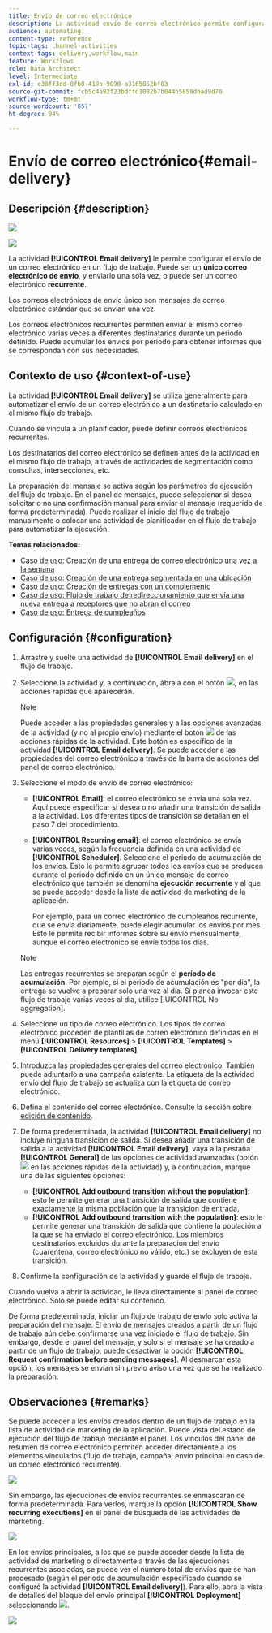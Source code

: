 ```yaml
---
title: Envío de correo electrónico
description: La actividad envío de correo electrónico permite configurar el envío de un único correo electrónico de envío o de un correo electrónico recurrente en un flujo de trabajo.
audience: automating
content-type: reference
topic-tags: channel-activities
context-tags: delivery,workflow,main
feature: Workflows
role: Data Architect
level: Intermediate
exl-id: e38ff3dd-8fb0-419b-9090-a3165852bf83
source-git-commit: fcb5c4a92f23bdffd1082b7b044b5859dead9d70
workflow-type: tm+mt
source-wordcount: '857'
ht-degree: 94%

---
```


# Envío de correo electrónico{#email-delivery}

## Descripción {#description}

![](assets/email.png)

![](assets/recurrentemail.png)

La actividad **[!UICONTROL Email delivery]** le permite configurar el envío de un correo electrónico en un flujo de trabajo. Puede ser un **único correo electrónico de envío**, y enviarlo una sola vez, o puede ser un correo electrónico **recurrente**.

Los correos electrónicos de envío único son mensajes de correo electrónico estándar que se envían una vez.

Los correos electrónicos recurrentes permiten enviar el mismo correo electrónico varias veces a diferentes destinatarios durante un periodo definido. Puede acumular los envíos por periodo para obtener informes que se correspondan con sus necesidades.

## Contexto de uso {#context-of-use}

La actividad **[!UICONTROL Email delivery]** se utiliza generalmente para automatizar el envío de un correo electrónico a un destinatario calculado en el mismo flujo de trabajo.

Cuando se vincula a un planificador, puede definir correos electrónicos recurrentes.

Los destinatarios del correo electrónico se definen antes de la actividad en el mismo flujo de trabajo, a través de actividades de segmentación como consultas, intersecciones, etc.

La preparación del mensaje se activa según los parámetros de ejecución del flujo de trabajo. En el panel de mensajes, puede seleccionar si desea solicitar o no una confirmación manual para enviar el mensaje (requerido de forma predeterminada). Puede realizar el inicio del flujo de trabajo manualmente o colocar una actividad de planificador en el flujo de trabajo para automatizar la ejecución.

**Temas relacionados:**

* [Caso de uso: Creación de una entrega de correo electrónico una vez a la semana](../../automating/using/workflow-weekly-offer.md)
* [Caso de uso: Creación de una entrega segmentada en una ubicación](../../automating/using/workflow-segmentation-location.md)
* [Caso de uso: Creación de entregas con un complemento](../../automating/using/workflow-created-query-with-complement.md)
* [Caso de uso: Flujo de trabajo de redireccionamiento que envía una nueva entrega a receptores que no abran el correo](../../automating/using/workflow-cross-channel-retargeting.md)
* [Caso de uso: Entrega de cumpleaños](../../automating/using/birthday-delivery.md)

## Configuración {#configuration}

1. Arrastre y suelte una actividad de **[!UICONTROL Email delivery]** en el flujo de trabajo.
1. Seleccione la actividad y, a continuación, ábrala con el botón ![](assets/edit_darkgrey-24px.png), en las acciones rápidas que aparecerán.

   >[!NOTE]
   >
   >Puede acceder a las propiedades generales y a las opciones avanzadas de la actividad (y no al propio envío) mediante el botón ![](assets/dlv_activity_params-24px.png) de las acciones rápidas de la actividad. Este botón es específico de la actividad **[!UICONTROL Email delivery]**. Se puede acceder a las propiedades del correo electrónico a través de la barra de acciones del panel de correo electrónico.

1. Seleccione el modo de envío de correo electrónico:

   * **[!UICONTROL Email]**: el correo electrónico se envía una sola vez. Aquí puede especificar si desea o no añadir una transición de salida a la actividad. Los diferentes tipos de transición se detallan en el paso 7 del procedimiento.
   * **[!UICONTROL Recurring email]**: el correo electrónico se envía varias veces, según la frecuencia definida en una actividad de **[!UICONTROL Scheduler]**. Seleccione el periodo de acumulación de los envíos. Esto le permite agrupar todos los envíos que se producen durante el periodo definido en un único mensaje de correo electrónico que también se denomina **ejecución recurrente** y al que se puede acceder desde la lista de actividad de marketing de la aplicación.

      Por ejemplo, para un correo electrónico de cumpleaños recurrente, que se envía diariamente, puede elegir acumular los envíos por mes. Esto le permite recibir informes sobre su envío mensualmente, aunque el correo electrónico se envíe todos los días.
   >[!NOTE]
   >
   >Las entregas recurrentes se preparan según el **período de acumulación**. Por ejemplo, si el periodo de acumulación es &quot;por día&quot;, la entrega se vuelve a preparar solo una vez al día. Si planea invocar este flujo de trabajo varias veces al día, utilice [!UICONTROL No aggregation].

1. Seleccione un tipo de correo electrónico. Los tipos de correo electrónico proceden de plantillas de correo electrónico definidas en el menú **[!UICONTROL Resources]** > **[!UICONTROL Templates]** > **[!UICONTROL Delivery templates]**.
1. Introduzca las propiedades generales del correo electrónico. También puede adjuntarlo a una campaña existente. La etiqueta de la actividad envío del flujo de trabajo se actualiza con la etiqueta de correo electrónico.
1. Defina el contenido del correo electrónico. Consulte la sección sobre [edición de contenido](../../designing/using/designing-content-in-adobe-campaign.md).
1. De forma predeterminada, la actividad **[!UICONTROL Email delivery]** no incluye ninguna transición de salida. Si desea añadir una transición de salida a la actividad **[!UICONTROL Email delivery]**, vaya a la pestaña **[!UICONTROL General]** de las opciones de actividad avanzadas (botón ![](assets/dlv_activity_params-24px.png) en las acciones rápidas de la actividad) y, a continuación, marque una de las siguientes opciones:

   * **[!UICONTROL Add outbound transition without the population]**: esto le permite generar una transición de salida que contiene exactamente la misma población que la transición de entrada.
   * **[!UICONTROL Add outbound transition with the population]**: esto le permite generar una transición de salida que contiene la población a la que se ha enviado el correo electrónico. Los miembros destinatarios excluidos durante la preparación del envío (cuarentena, correo electrónico no válido, etc.) se excluyen de esta transición.

1. Confirme la configuración de la actividad y guarde el flujo de trabajo.

Cuando vuelva a abrir la actividad, le lleva directamente al panel de correo electrónico. Solo se puede editar su contenido.

De forma predeterminada, iniciar un flujo de trabajo de envío solo activa la preparación del mensaje. El envío de mensajes creados a partir de un flujo de trabajo aún debe confirmarse una vez iniciado el flujo de trabajo. Sin embargo, desde el panel del mensaje, y solo si el mensaje se ha creado a partir de un flujo de trabajo, puede desactivar la opción **[!UICONTROL Request confirmation before sending messages]**. Al desmarcar esta opción, los mensajes se envían sin previo aviso una vez que se ha realizado la preparación.

## Observaciones {#remarks}

Se puede acceder a los envíos creados dentro de un flujo de trabajo en la lista de actividad de marketing de la aplicación. Puede vista del estado de ejecución del flujo de trabajo mediante el panel. Los vínculos del panel de resumen de correo electrónico permiten acceder directamente a los elementos vinculados (flujo de trabajo, campaña, envío principal en caso de un correo electrónico recurrente).

![](assets/wkf_display_recurrent_executions_2.png)

Sin embargo, las ejecuciones de envíos recurrentes se enmascaran de forma predeterminada. Para verlos, marque la opción **[!UICONTROL Show recurring executions]** en el panel de búsqueda de las actividades de marketing.

![](assets/wkf_display_recurrent_executions.png)

En los envíos principales, a los que se puede acceder desde la lista de actividad de marketing o directamente a través de las ejecuciones recurrentes asociadas, se puede ver el número total de envíos que se han procesado (según el periodo de acumulación especificado cuando se configuró la actividad **[!UICONTROL Email delivery]**). Para ello, abra la vista de detalles del bloque del envío principal **[!UICONTROL Deployment]** seleccionando ![](assets/wkf_dlv_detail_button.png).

![](assets/wkf_display_recurrent_executions_3.png)
